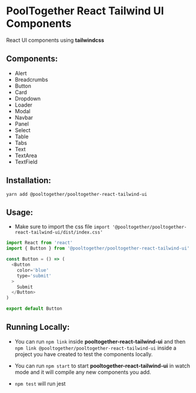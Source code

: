 # PoolTogether React Tailwind UI Components
React UI components using **tailwindcss**

## Components:
- Alert
- Breadcrumbs
- Button
- Card
- Dropdown
- Loader
- Modal
- Navbar
- Panel
- Select
- Table
- Tabs
- Text
- TextArea
- TextField

## Installation:
`yarn add @pooltogether/pooltogether-react-tailwind-ui`

## Usage:
- Make sure to import the css file `import '@pooltogether/pooltogether-react-tailwind-ui/dist/index.css'`

``` js
import React from 'react'
import { Button } from '@pooltogether/pooltogether-react-tailwind-ui'

const Button = () => (
  <Button
    color='blue'
    type='submit'
  >
    Submit
  </Button>
)

export default Button

```

## Running Locally:

- You can run `npm link` inside **pooltogether-react-tailwind-ui** and then `npm link @pooltogether/pooltogether-react-tailwind-ui` inside a project you have created to test the components locally.

- You can run `npm start` to start **pooltogether-react-tailwind-ui** in watch mode and it will compile any new components you add.

- `npm test` will run jest

